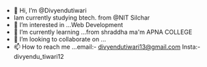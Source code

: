 - 👋 Hi, I’m @Divyendutiwari
- Iam currently studying btech. from @NIT Silchar
- 👀 I’m interested in ...Web Development
- 🌱 I’m currently learning ...from shraddha ma'm APNA COLLEGE
- 💞️ I’m looking to collaborate on ...
- 📫 How to reach me ...email:- divyendutiwari13@gmail.com Insta:- divyendu_tiwari12

<!---
Divyendutiwari/Divyendutiwari is a ✨ special ✨ repository because its `README.md` (this file) appears on your GitHub profile.
You can click the Preview link to take a look at your changes.
--->
